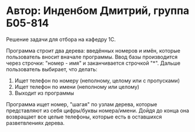 # Автор: Инденбом Дмитрий, группа Б05-814
Решение задачи для отбора на кафедру 1С.

Программа строит два дерева: введённых номеров и имён, которые пользователь вносит вначале программы.
Ввод базы производится через строчки: "номер - имя" и заканчивается строчкой "*".
Дальше пользователь выбирает, что делать:
1. Ищет телефон по номеру (неполному, целому или с пропусками)
2. Ищет телефон по имени (неполному или целому)
3. Выходит из программы

Программа ищет номер, "шагая" по узлам дерева, которые представляют из себя цифры/буквы номера/имени.
Дойдя до конца она возвращает все целые телефоны, которые есть в оставшихся разветвлениях дерева.
